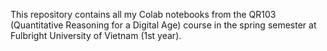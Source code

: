 This repository contains all my Colab notebooks from the QR103 (Quantitative Reasoning for a Digital Age) course in the spring semester at Fulbright University of Vietnam (1st year).
